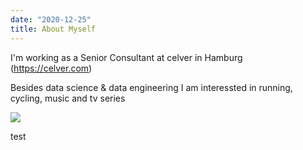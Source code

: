 ```yaml
---
date: "2020-12-25"
title: About Myself
---
```


I'm working as a Senior Consultant at celver in Hamburg (https://celver.com)

Besides data science & data engineering I am interessted in running, cycling, 
music and tv series


![](/about/pp.jpg)

test
